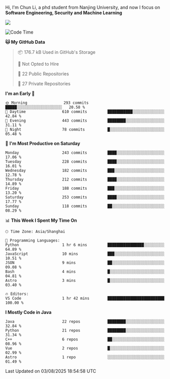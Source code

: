 Hi, I'm Chun Li, a phd student from Nanjing University, and now I focus on **Software Engineering, Security and Machine Learning**

<!--![GitHub Snake Light](https://github.com/pppppkun/pppppkun/blob/output/github-snake.svg#gh-light-mode-only)-->
<!--![GitHub Snake dark](https://github.com/pppppkun/pppppkun/blob/output/github-snake-dark.svg#gh-dark-mode-only)-->

![](https://komarev.com/ghpvc/?username=pppppkun)
<!--START_SECTION:waka-->
![Code Time](http://img.shields.io/badge/Code%20Time-2%2C188%20hrs%2034%20mins-blue)

**🐱 My GitHub Data** 

> 📦 176.7 kB Used in GitHub's Storage 
 > 
> 🚫 Not Opted to Hire
 > 
> 📜 22 Public Repositories 
 > 
> 🔑 27 Private Repositories 
 > 
**I'm an Early 🐤** 

```text
🌞 Morning                293 commits         █████░░░░░░░░░░░░░░░░░░░░   20.58 % 
🌆 Daytime                610 commits         ███████████░░░░░░░░░░░░░░   42.84 % 
🌃 Evening                443 commits         ████████░░░░░░░░░░░░░░░░░   31.11 % 
🌙 Night                  78 commits          █░░░░░░░░░░░░░░░░░░░░░░░░   05.48 % 
```
📅 **I'm Most Productive on Saturday** 

```text
Monday                   243 commits         ████░░░░░░░░░░░░░░░░░░░░░   17.06 % 
Tuesday                  228 commits         ████░░░░░░░░░░░░░░░░░░░░░   16.01 % 
Wednesday                182 commits         ███░░░░░░░░░░░░░░░░░░░░░░   12.78 % 
Thursday                 212 commits         ████░░░░░░░░░░░░░░░░░░░░░   14.89 % 
Friday                   188 commits         ███░░░░░░░░░░░░░░░░░░░░░░   13.20 % 
Saturday                 253 commits         ████░░░░░░░░░░░░░░░░░░░░░   17.77 % 
Sunday                   118 commits         ██░░░░░░░░░░░░░░░░░░░░░░░   08.29 % 
```


📊 **This Week I Spent My Time On** 

```text
🕑︎ Time Zone: Asia/Shanghai

💬 Programming Languages: 
Python                   1 hr 6 mins         ████████████████░░░░░░░░░   64.89 % 
JavaScript               10 mins             ███░░░░░░░░░░░░░░░░░░░░░░   10.51 % 
JSON                     9 mins              ██░░░░░░░░░░░░░░░░░░░░░░░   09.08 % 
Bash                     4 mins              █░░░░░░░░░░░░░░░░░░░░░░░░   04.81 % 
Astro                    3 mins              █░░░░░░░░░░░░░░░░░░░░░░░░   03.40 % 

🔥 Editors: 
VS Code                  1 hr 42 mins        █████████████████████████   100.00 % 
```

**I Mostly Code in Java** 

```text
Java                     22 repos            ████████░░░░░░░░░░░░░░░░░   32.84 % 
Python                   21 repos            ████████░░░░░░░░░░░░░░░░░   31.34 % 
C++                      6 repos             ██░░░░░░░░░░░░░░░░░░░░░░░   08.96 % 
Vue                      2 repos             █░░░░░░░░░░░░░░░░░░░░░░░░   02.99 % 
Astro                    1 repo              ░░░░░░░░░░░░░░░░░░░░░░░░░   01.49 % 
```




 Last Updated on 03/08/2025 18:54:58 UTC
<!--END_SECTION:waka-->
